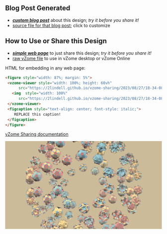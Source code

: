 
## Blog Post Generated

 - [***custom blog post***](<https://2lindell.github.io/vzome-sharing/2023/08/27/The-Tribe-18-34-08.html>) about this design; *try it before you share it!*
 - [source file for that blog post](<https://github.com/2lindell/vzome-sharing/edit/main/_posts/2023-08-27-The-Tribe-18-34-08.md>); click to customize
 


## How to Use or Share this Design

 - [***simple web page***](<https://2lindell.github.io/vzome-sharing/2023/08/27/18-34-08-The-Tribe/>) to just share this design; *try it before you share it!*
 - [raw vZome file](<https://raw.githubusercontent.com/2lindell/vzome-sharing/main/2023/08/27/18-34-08-The-Tribe/The-Tribe.vZome>) to use in vZome desktop or vZome Online
 
 HTML for embedding in any web page:
 ```html
<figure style="width: 87%; margin: 5%">
  <vzome-viewer style="width: 100%; height: 60vh"
       src="https://2lindell.github.io/vzome-sharing/2023/08/27/18-34-08-The-Tribe/The-Tribe.vZome" >
    <img  style="width: 100%"
       src="https://2lindell.github.io/vzome-sharing/2023/08/27/18-34-08-The-Tribe/The-Tribe.png" >
  </vzome-viewer>
  <figcaption style="text-align: center; font-style: italic;">
     REPLACE this caption!
  </figcaption>
</figure>
 ```

[vZome Sharing documentation](https://vzome.github.io/vzome/sharing.html#how-it-works)

![Image](<The-Tribe.png>)

